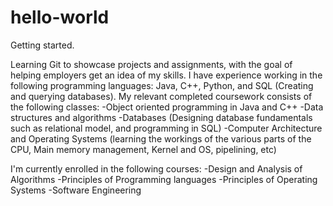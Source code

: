 # hello-world
Getting started.

Learning Git to showcase projects and assignments, with the goal of helping employers get an idea of my skills.
I have experience working in the following programming languages: Java, C++, Python, and SQL (Creating and querying databases).
My relevant completed coursework consists of the following classes: 
-Object oriented programming in Java and C++ 
-Data structures and algorithms 
-Databases (Designing database fundamentals such as relational model, and programming in SQL)
-Computer Architecture and Operating Systems (learning the workings of the various parts of the CPU, Main memory management, Kernel and OS, pipelining, etc)

I'm currently enrolled in the following courses: 
-Design and Analysis of Algorithms
-Principles of Programming languages
-Principles of Operating Systems
-Software Engineering 
